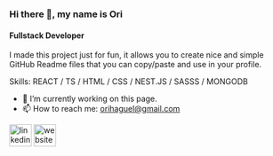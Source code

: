 ### Hi there 👋, my name is Ori
#### Fullstack Developer
I made this project just for fun, it allows you to create nice and simple GitHub Readme files that you can copy/paste and use in your profile.

Skills: REACT / TS / HTML / CSS / NEST.JS / SASSS / MONGODB  

- 🔭 I’m currently working on this page. 
- 📫 How to reach me: orihaguel@gmail.com 


[<img src='https://cdn.jsdelivr.net/npm/simple-icons@3.0.1/icons/linkedin.svg' alt='linkedin' height='40'>](https://www.linkedin.com/in/https://www.linkedin.com/in/ori-haguel-2580622a9//)  [<img src='https://cdn.jsdelivr.net/npm/simple-icons@3.0.1/icons/icloud.svg' alt='website' height='40'>](orihaguel.com)  



<!--
**OriHaguel/OriHaguel** is a ✨ _special_ ✨ repository because its `README.md` (this file) appears on your GitHub profile.

Here are some ideas to get you started:

- 🔭 I’m currently working on ...
- 🌱 I’m currently learning ...
- 👯 I’m looking to collaborate on ...
- 🤔 I’m looking for help with ...
- 💬 Ask me about ...
- 📫 How to reach me: ...
- 😄 Pronouns: ...
- ⚡ Fun fact: ...
-->
